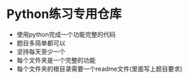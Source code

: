 # Python练习专用仓库

* 使用python完成一个功能完整的代码
* 题目多简单都可以
* 坚持每天至少一个
* 每个文件夹是一个完整的功能
* 每个文件夹的根目录需要一个readme文件(里面写上题目要求)